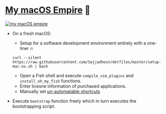 # [My macOS Empire](https://medium.com/@Sadhosn/build-a-macos-empire-a0c83879ac24) 👑
[![my macOS empire](https://i.imgur.com/3ep7B1T.png)](https://vimeo.com/sajjadhosn/my-macos-empire "Watch a sample executation of my macOS bootstrapping script")

* On a fresh macOS:
	* Setup for a software development environment entirely with a one-liner 🔥
    ```
    curl --silent https://raw.githubusercontent.com/Sajjadhosn/dotfiles/master/setup-mac-os.sh | bash
    ```

	* Open a Fish shell and execute `compile_vim_plugins` and `install_oh_my_fish` functions.
	* Enter licesne information of purchased applications.
	* Manually set [un-automatable shortcuts](https://github.com/Sajjadhosn/dotfiles/blob/master/shortcuts/shortcuts.md#un-automatable-shortcuts)

* Execute `bootstrap` function freely which in turn executes the bootstrapping script.
